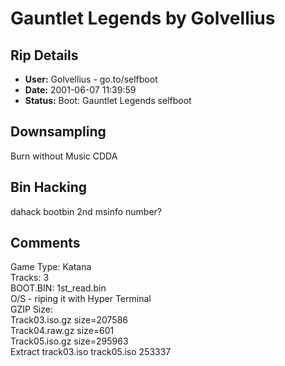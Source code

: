 # Gauntlet Legends by Golvellius

## Rip Details

- **User:** Golvellius - go.to/selfboot
- **Date:** 2001-06-07 11:39:59
- **Status:** Boot: Gauntlet Legends selfboot

## Downsampling

Burn without Music CDDA

## Bin Hacking

dahack bootbin 2nd msinfo number?

## Comments

Game Type: Katana <br />Tracks: 3<br />BOOT.BIN: 1st_read.bin <br />O/S - riping it with Hyper Terminal<br />GZIP Size: <br />Track03.iso.gz size=207586<br />Track04.raw.gz size=601 <br />Track05.iso.gz size=295963<br />Extract track03.iso track05.iso 253337

